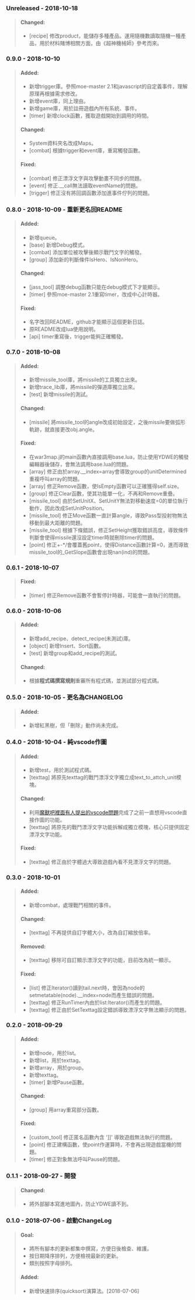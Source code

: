 ### Unreleased - 2018-10-18
>#### Changed:
> - [recipe] 修改product，能儲存多種產品。運用隨機數讀取隨機一種產品，用於材料賭博相關方面，由《超神機械師》參考而來。

### 0.9.0 - 2018-10-10
>#### Added:
> - 新增trigger庫。參照moe-master 2.1和javascript的自定義事件，理解原理再根據需求修改。
> - 新增event庫，同上理由。
> - 新增game庫，用於註冊遊戲內所有系統、事件。
> - [timer] 新增clock函數，獲取遊戲開始到調用的時間。
>#### Changed:
> - System資料夾名改成Maps。
> - [combat] 根據trigger和event庫，重寫觸發函數。
>#### Fixed:
> - [combat] 修正漂浮文字與攻擊動畫不同步的問題。
> - [event] 修正.__call無法讀取eventName的問題。
> - [trigger] 修正沒有將回調函數添加進事件佇列的問題。

### 0.8.0 - 2018-10-09 - 重新更名回README
>#### Added:
> - 新增queue。
> - [base] 新增Debug模式。
> - [combat] 添加單位被攻擊後顯示戰鬥文字的觸發。
> - [group] 添加新的判斷條件IsHero、IsNonHero。
>#### Changed:
> - [jass_tool] 調整debug函數只能在debug模式下才能顯示。
> - [timer] 參照moe-master 2.1重寫timer，改成中心計時器。
>#### Fixed:
> - 名字改回README，github才能顯示這個更新日誌。
> - 原README改成lua使用說明。
> - [api] timer重寫後，trigger能夠正確觸發。

### 0.7.0 - 2018-10-08
>#### Added:
> - 新增missile_tool庫，將missile的工具獨立出來。
> - 新增trace_lib庫，將missile的彈道庫獨立出來。
> - [test] 新增missile的測試。
>#### Changed:
> - [missile] 將missile_tool的angle改成初始設定，之後missile要做弧形軌跡，就直接更改obj.angle。
>#### Fixed:
> - 在war3map.j的main函數內直接調用base.lua，防止使用YDWE的觸發編輯器後儲存，會無法調用base.lua的問題。
> - [array] 修正由於array.__index=array會導致group的unitDetermined重複呼叫array的問題。
> - [array] 修正Remove函數，使IsEmpty函數可以正確獲得self.size。
> - [group] 修正Clear函數，使其功能單一化，不再和Remove重疊。
> - [missile_tool] 由於SetUnitX、SetUnitY無法對移動速度=0的單位執行動作，因此改成SetUnitPosition。
> - [missile_tool] 修正Move函數一直計算angle，導致Pass型投射物無法移動到最大距離的問題。
> - [missile_tool] 根據下條錯誤，修正SetHeight獲取錯誤高度，導致條件判斷會使得missile還沒設定timer時就刪除timer的問題。
> - [point] 修正+-*/會覆蓋舊point，使得Distance函數計算=0，進而導致missile_tool的_GetSlope函數會出現nan(ind)的問題。

### 0.6.1 - 2018-10-07
>#### Fixed:
> - [timer] 修正Remove函數不會暫停計時器，可能會一直執行的問題。

### 0.6.0 - 2018-10-06
>#### Added:
> - 新增add_recipe、detect_recipe(未測試)庫。
> - [object] 新增Insert、Sort函數。
> - [test] 新增group和add_recipe的測試。
>#### Changed:
> - 根據**程式碼撰寫規則**重審所有程式碼，並測試部分程式碼。

### 0.5.0 - 2018-10-05 - 更名為CHANGELOG
>#### Added:
> - 新增紅黑樹，但「刪除」動作尚未完成。

### 0.4.0 - 2018-10-04 - 純vscode作圖
>#### Added:
> - 新增test，用於測試程式碼。
> - [texttag] 將原先texttag的戰鬥漂浮文字獨立成text_to_attch_unit模塊。
>#### Changed:
> - 利用[魔獸吧裡面有人提出的vscode問題][actboy168-lua-debug]完成了之前一直想用vscode直接作圖的功能。
> - [texttag] 將原先的戰鬥漂浮文字功能拆解成獨立模塊，核心只提供固定漂浮文字功能。
>#### Fixed:
> - [texttag] 修正由於字體過大導致遊戲內看不見漂浮文字的問題。

### 0.3.0 - 2018-10-01
>#### Added:
>- 新增combat，處理戰鬥相關的事件。
>#### Changed:
> - [texttag] 不再提供自訂字體大小，改為自訂縮放倍率。
>#### Removed:
> - [texttag] 移除可自訂顯示漂浮文字的功能，目前改為統一顯示。
>#### Fixed:
> - [list] 修正Iterator()讀到tail.next時，會因為node的setmetatable(node).__index=node而產生錯誤的問題。
> - [texttag] 修正RunTimer內由於list:Iterator()而產生的問題。
> - [texttag] 修正由於SetTexttag設定錯誤導致漂浮文字無法顯示的問題。

### 0.2.0 - 2018-09-29
>#### Added:
> - 新增node，用於list。
> - 新增list，用於texttag。
> - 新增array，用於group。
> - 新增texttag。
> - [timer] 新增Pause函數。
>#### Changed:
> - [group] 用array重寫部分函數。
>#### Fixed:
> - [custom_tool] 修正匿名函數內含 ']]' 導致遊戲無法執行的問題。
> - [point] 修正建構函數，使point作運算時，不會再出現遊戲當機的問題。
> - [timer] 修正對象無法呼叫Pause的問題。

### 0.1.1 - 2018-09-27 - 開發
>#### Changed:
> - 將外部腳本寫進地圖內，防止YDWE讀不到。

### 0.1.0 - 2018-07-06 - 啟動ChangeLog
>#### Goal:
> - 將所有腳本的更新都集中撰寫，方便日後檢查、維護。
> - 按日期降序排列，方便檢視最新的更新。
> - 類別按照字母排列。
>#### Added:
> - 新增快速排序(quicksort)演算法。[2018-07-06]

[actboy168-lua-debug]:https://tieba.baidu.com/p/5902146836